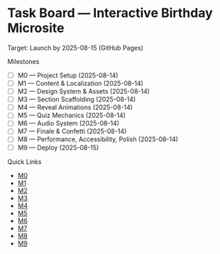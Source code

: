 # Task Board — Interactive Birthday Microsite

Target: Launch by 2025-08-15 (GitHub Pages)

Milestones

- [ ] M0 — Project Setup (2025-08-14)
- [ ] M1 — Content & Localization (2025-08-14)
- [ ] M2 — Design System & Assets (2025-08-14)
- [ ] M3 — Section Scaffolding (2025-08-14)
- [ ] M4 — Reveal Animations (2025-08-14)
- [ ] M5 — Quiz Mechanics (2025-08-14)
- [ ] M6 — Audio System (2025-08-14)
- [ ] M7 — Finale & Confetti (2025-08-14)
- [ ] M8 — Performance, Accessibility, Polish (2025-08-14)
- [ ] M9 — Deploy (2025-08-15)

Quick Links

- [M0](./M0-setup.md)
- [M1](./M1-content-localization.md)
- [M2](./M2-design-assets.md)
- [M3](./M3-section-scaffolding.md)
- [M4](./M4-reveal-animations.md)
- [M5](./M5-quiz-mechanics.md)
- [M6](./M6-audio-system.md)
- [M7](./M7-finale-confetti.md)
- [M8](./M8-perf-a11y-polish.md)
- [M9](./M9-deploy.md)
